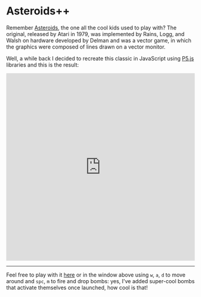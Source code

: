 # Asteroids++

Remember [Asteroids](https://en.wikipedia.org/wiki/Asteroids_%28video_game%29), the one all the cool kids used to play with? The original, released by Atari in 1979, was implemented by Rains, Logg, and Walsh on hardware developed by Delman and was a vector game, in which the graphics were composed of lines drawn on a vector monitor.

Well, a while back I decided to recreate this classic in JavaScript using [P5.js](https://p5js.org/) libraries and this is the result:

<p align="center"><embed src="https://matteogiorgi.github.io/asteroids/src" width="100%" height="500px"></embed></p>

---

Feel free to play with it [here](https://matteogiorgi.github.io/asteroids/src) or in the window above using `w`, `a`, `d` to move around and `spc`, `m` to fire and drop bombs: yes, I've added super-cool bombs that activate themselves once launched, how cool is that!
